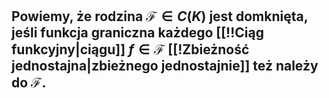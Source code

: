 ## Powiemy, że **rodzina $\mathcal{F} \in{}C(K)$ jest domknięta**, jeśli funkcja graniczna każdego [[!!Ciąg funkcyjny|ciągu]] $f\in\mathcal{F}$ [[!Zbieżność jednostajna|zbieżnego jednostajnie]] też należy do $\mathcal{F}$.